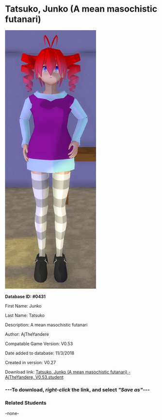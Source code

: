 # Tatsuko, Junko (A mean masochistic futanari)

<img src="../../Files/Images/Tatsuko, Junko (A mean masochistic futanari).png" title="Tatsuko, Junko (A mean masochistic futanari) - AjTheYandere, V0.53">

**Database ID: #0431**

First Name: Junko

Last Name: Tatsuko

Description: A mean masochistic futanari

Author: AjTheYandere

Compatable Game Version: V0.53

Date added to database: 11/3/2018

Created in version: V0.27

Download link: <a href="https://raw.githubusercontent.com/Arbiter1223/Daigaku-Gurashi-Custom-Students/master/Files/Student%20Files/Tatsuko%2C%20Junko%20(A%20mean%20masochistic%20futanari)%20-%20AjTheYandere%2C%20V0.53.student">Tatsuko, Junko (A mean masochistic futanari) - AjTheYandere, V0.53.student</a>

### ---**To download, _right-click_ the link, and select _"Save as"_**---

### Related Students

-none-
